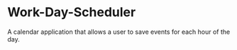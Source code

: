 # Work-Day-Scheduler
A calendar application that allows a user to save events for each hour of the day.



